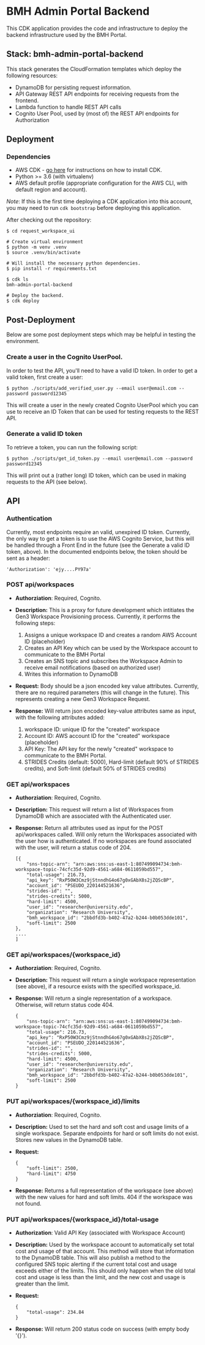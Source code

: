 # BMH Admin Portal Backend

This CDK application provides the code and infrastructure to deploy the backend infrastructure used by the 
BMH Portal.

## Stack: bmh-admin-portal-backend

This stack generates the CloudFormation templates which deploy the following resources:
* DynamoDB for persisting request information.
* API Gateway REST API endpoints for receiving requests from the frontend.
* Lambda function to handle REST API calls
* Cognito User Pool, used by (most of) the REST API endpoints for Authorization

## Deployment

### Dependencies
* AWS CDK - [go here](https://docs.aws.amazon.com/cdk/latest/guide/getting_started.html) for instructions on how to install CDK.
* Python >= 3.6 (with virtualenv)
* AWS default profile (appropriate configuration for the AWS CLI, with default 
region and account).

*Note*: If this is the first time deploying a CDK application into this account, you may need to run `cdk bootstrap` before deploying this application.

After checking out the repository:
 
    $ cd request_workspace_ui
    
    # Create virtual environment
    $ python -m venv .venv
    $ source .venv/bin/activate
    
    # Will install the necessary python dependencies.
    $ pip install -r requirements.txt
    
    $ cdk ls
    bmh-admin-portal-backend
    
    # Deploy the backend.
    $ cdk deploy

## Post-Deployment

Below are some post deployment steps which may be helpful in testing the environment.

### Create a user in the Cognito UserPool.
In order to test the API, you'll need to have a valid ID token. In order to get a valid token, first create a user:

    $ python ./scripts/add_verified_user.py --email user@email.com --password password12345

This will create a user in the newly created Cognito UserPool which you can use to receive an ID Token that can be used for testing requests to the REST API. 

### Generate a valid ID token
To retrieve a token, you can run the following script:

    $ python ./scripts/get_id_token.py --email user@email.com --password password12345

This will print out a (rather long) ID token, which can be used in making requests to the API (see below).

## API
### Authentication
Currently, most endpoints require an valid, unexpired ID token. Currently, the only way to get a token is to use the AWS Cognito Service, but this will be handled through a Front End in the future (see the Generate a valid ID token, above). In the documented endpoints below, the token should be sent as a header:

    'Authorization': 'ejy....PY97a'

### POST api/workspaces
* **Authorziation**: Required, Cognito.

* **Description:** This is a proxy for future development which intitiates the Gen3 Workspace Provisioning process. Currently, it performs the following steps:
  1. Assigns a unique workspace ID and creates a random AWS Account ID (placeholder)
  2. Creates an API Key which can be used by the Workspace account to communicate to the BMH Portal
  3. Creates an SNS topic and subscribes the Workspace Admin to receive email notifications (based on authorized user)
  4. Writes this information to DynamoDB

* **Request:** Body should be a json encoded key value attributes. Currently, there are no required parameters (this will change in the future). This represents creating a new Gen3 Workspace Request.

* **Response:** Will return json encoded key-value attributes same as input, with the following attributes added:
  1. workspace ID: unique ID for the "created" workspace
  2. Account ID: AWS account ID for the "created" workspace (placeholder)
  3. API Key: The API key for the newly "created" workspace to communicate to the BMH Portal.
  4. STRIDES Credits (default: 5000), Hard-limit (default 90% of STRIDES credits), and Soft-limit (default 50% of STRIDES credits)

### GET api/workspaces
* **Authorziation**: Required, Cognito.

* **Description:** This request will return a list of Workspaces from DynamoDB which are associated with the Authenticated user.

* **Response:** Return all attributes used as input for the POST api/workspaces called. Will only return the Workspaces associated with the user how is authenticated. If no workspaces are found associated with the user, will return a status code of 204.

      [{
          "sns-topic-arn": "arn:aws:sns:us-east-1:807499094734:bmh-workspace-topic-74cfc35d-92d9-4561-a684-0611059bd557",
          "total-usage": 216.73,
          "api_key": "RxP50W3Cmz9jStnndhG4o67g0xGAbX8s2jZQScBP",
          "account_id": "PSEUDO_220144521636",
          "strides-id": "",
          "strides-credits": 5000,
          "hard-limit": 4500,
          "user_id": "researcher@university.edu",
          "organization": "Research University",
          "bmh_workspace_id": "2bbdfd3b-b402-47a2-b244-b0b053dde101",
          "soft-limit": 2500
      },
      ....
      ]

### GET api/workspaces/{workspace_id}
* **Authorziation**: Required, Cognito.

* **Description:** This request will return a single workspace representation (see above), if a resource exists with the specified workspace_id. 

* **Response:** Will return a single representation of a workspace. Otherwise, will return status code 404.

      {
          "sns-topic-arn": "arn:aws:sns:us-east-1:807499094734:bmh-workspace-topic-74cfc35d-92d9-4561-a684-0611059bd557",
          "total-usage": 216.73,
          "api_key": "RxP50W3Cmz9jStnndhG4o67g0xGAbX8s2jZQScBP",
          "account_id": "PSEUDO_220144521636",
          "strides-id": "",
          "strides-credits": 5000,
          "hard-limit": 4500,
          "user_id": "researcher@university.edu",
          "organization": "Research University",
          "bmh_workspace_id": "2bbdfd3b-b402-47a2-b244-b0b053dde101",
          "soft-limit": 2500
      }

### PUT api/workspaces/{workspace_id}/limits
* **Authorziation**: Required, Cognito.

* **Description:** Used to set the hard and soft cost and usage limits of a single workspace. Separate endpoints for hard or soft limits do not exist. Stores new values in the DynamoDB table.

* **Request:**
  
      {
          "soft-limit": 2500,
          "hard-limit": 4750
      }

* **Response:** Returns a full representation of the workspace (see above) with the new values for hard and soft limits. 404 if the workspace was not found.

### PUT api/workspaces/{workspace_id}/total-usage
* **Authorization**: Valid API Key (associated with Workspace Account)

* **Description:** Used by the workspace account to automatically set total cost and usage of that account. This method will store that information to the DynamoDB table. This will also publish a method to the configured SNS topic alerting if the current total cost and usage exceeds either of the limits. This should only happen when the old total cost and usage is less than the limit, and the new cost and usage is greater than the limit.

* **Request:**

      {
          "total-usage": 234.84
      }

* **Response:** Will return 200 status code on success (with empty body '{}'). 

